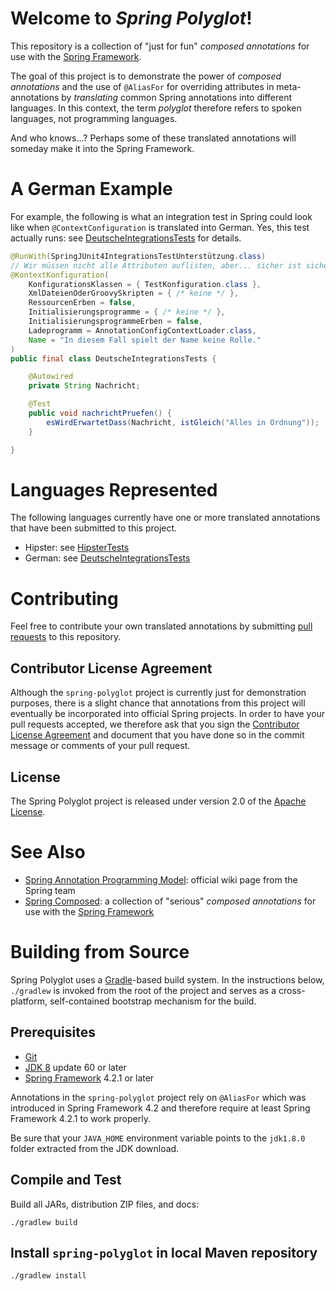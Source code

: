 # Welcome to _Spring Polyglot_!

This repository is a collection of "just for fun" _composed annotations_
for use with the [Spring Framework][].

The goal of this project is to demonstrate the power of _composed annotations_
and the use of `@AliasFor` for overriding attributes in meta-annotations by
_translating_ common Spring annotations into different languages. In this
context, the term _polyglot_ therefore refers to spoken languages, not
programming languages.

And who knows...? Perhaps some of these translated annotations will someday
make it into the Spring Framework.

# A German Example

For example, the following is what an integration test in Spring could look
like when `@ContextConfiguration` is translated into German. Yes, this
test actually runs: see [DeutscheIntegrationsTests][] for details.

```java
@RunWith(SpringJUnit4IntegrationsTestUnterstützung.class)
// Wir müssen nicht alle Attributen auflisten, aber... sicher ist sicher!
@KontextKonfiguration(
	KonfigurationsKlassen = { TestKonfiguration.class },
	XmlDateienOderGroovySkripten = { /* keine */ },
	RessourcenErben = false,
	Initialisierungsprogramme = { /* keine */ },
	InitialisierungsprogrammeErben = false,
	Ladeprogramm = AnnotationConfigContextLoader.class,
	Name = "In diesem Fall spielt der Name keine Rolle."
)
public final class DeutscheIntegrationsTests {

	@Autowired
	private String Nachricht;

	@Test
	public void nachrichtPruefen() {
		esWirdErwartetDass(Nachricht, istGleich("Alles in Ordnung"));
	}

}
```

# Languages Represented

The following languages currently have one or more translated annotations
that have been submitted to this project.

- Hipster: see [HipsterTests][]
- German: see [DeutscheIntegrationsTests][]

# Contributing

Feel free to contribute your own translated annotations by submitting
[pull requests][] to this repository.

## Contributor License Agreement

Although the `spring-polyglot` project is currently just for demonstration purposes,
there is a slight chance that annotations from this project will eventually be
incorporated into official Spring projects. In order to have your pull requests
accepted, we therefore ask that you sign the [Contributor License Agreement][] and
document that you have done so in the commit message or comments of your pull request.

## License
The Spring Polyglot project is released under version 2.0 of the [Apache License][].

# See Also

- [Spring Annotation Programming Model][]: official wiki page from the Spring team
- [Spring Composed][]: a collection of "serious" _composed annotations_
for use with the [Spring Framework][]

# Building from Source

Spring Polyglot uses a [Gradle][]-based build system. In the instructions
below, `./gradlew` is invoked from the root of the project and serves as
a cross-platform, self-contained bootstrap mechanism for the build.

## Prerequisites

- [Git][]
- [JDK 8][JDK8] update 60 or later
- [Spring Framework][] 4.2.1 or later

Annotations in the `spring-polyglot` project rely on `@AliasFor` which
was introduced in Spring Framework 4.2 and therefore require at least Spring
Framework 4.2.1 to work properly. 

Be sure that your `JAVA_HOME` environment variable points to the `jdk1.8.0` folder
extracted from the JDK download.

## Compile and Test

Build all JARs, distribution ZIP files, and docs:

`./gradlew build`

## Install `spring-polyglot` in local Maven repository

`./gradlew install`


[Apache License]: http://www.apache.org/licenses/LICENSE-2.0
[Gradle]: http://gradle.org
[Git]: http://help.github.com/set-up-git-redirect
[JDK8]: http://www.oracle.com/technetwork/java/javase/downloads
[Spring Framework]: http://projects.spring.io/spring-framework/
[Spring Annotation Programming Model]: https://github.com/spring-projects/spring-framework/wiki/Spring-Annotation-Programming-Model
[Spring Composed]: https://github.com/sbrannen/spring-composed
[pull requests]: http://help.github.com/send-pull-requests
[Contributor License Agreement]: https://github.com/spring-projects/spring-framework/blob/master/CONTRIBUTING.md#sign-the-contributor-license-agreement
[HipsterTests]: https://github.com/sbrannen/spring-polyglot/blob/master/src/test/java/org/springframework/polyglot/hipster/HipsterTests.java
[DeutscheIntegrationsTests]: https://github.com/sbrannen/spring-polyglot/blob/master/src/test/java/org/springframework/polyglot/de/DeutscheIntegrationsTests.java



